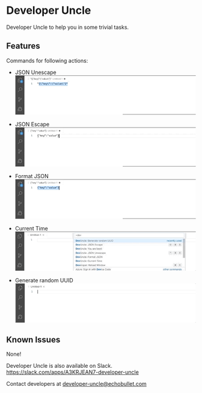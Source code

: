 # Developer Uncle

Developer Uncle to help you in some trivial tasks.

## Features
Commands for following actions:
 - JSON Unescape	
 ![unescape](images/unescape.gif)	

 - JSON Escape
 ![escape](images/escape.gif)	
 	
 - Format JSON	
 ![formatjson](images/formatjson.gif)	

 - Current Time		
 ![date](images/date.gif)

 - Generate random UUID
 ![uuid](images/uuid.gif)

## Known Issues

None!

Developer Uncle is also available on Slack. https://slack.com/apps/A3KRJEAN7-developer-uncle

Contact developers at developer-uncle@echobullet.com
